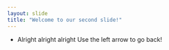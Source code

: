 ```yaml
---
layout: slide
title: "Welcome to our second slide!"
---
```

- Alright alright alright
Use the left arrow to go back!
